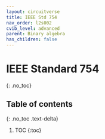 ```yaml
---
layout: circuitverse
title: IEEE Std 754
nav_order: l2s002
cvib_level: advanced
parent: Binary algebra
has_children: false
---
```


# IEEE Standard 754
{: .no_toc}

## Table of contents
{: .no_toc .text-delta}

1. TOC
{:toc}
